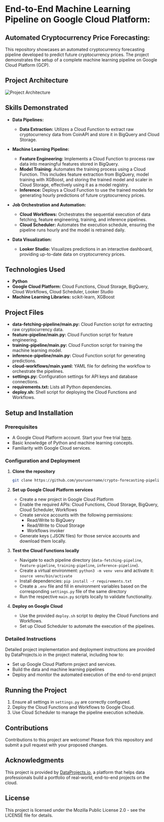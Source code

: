 # End-to-End Machine Learning Pipeline on Google Cloud Platform:

## Automated Cryptocurrency Price Forecasting:
This repository showcases an automated cryptocurrency forecasting pipeline developed to predict future cryptocurrency prices. The project demonstrates the setup of a complete machine learning pipeline on Google Cloud Platform (GCP).

## Project Architecture

![Project Architecture](https://github.com/michailchionidis/gcp-ml-pipeline/assets/104796421/8d9d941e-f0ca-4c32-95c1-088ce9fd5205)

## Skills Demonstrated

- **Data Pipelines:**
  - **Data Extraction:** Utilizes a Cloud Function to extract raw cryptocurrency data from CoinAPI and store it in BigQuery and Cloud Storage.

- **Machine Learning Pipeline:**
  - **Feature Engineering:** Implements a Cloud Function to process raw data into meaningful features stored in BigQuery.
  - **Model Training:** Automates the training process using a Cloud Function. This includes feature extraction from BigQuery, model training with XGBoost, and storing the trained model and scaler in Cloud Storage, effectively using it as a model registry.
  - **Inference:** Deploys a Cloud Function to use the trained models for generating hourly predictions of future cryptocurrency prices.

- **Job Orchestration and Automation:**
  - **Cloud Workflows:** Orchestrates the sequential execution of data fetching, feature engineering, training, and inference pipelines.
  - **Cloud Scheduler:** Automates the execution schedule, ensuring the pipeline runs hourly and the model is retrained daily.

- **Data Visualization:**
  - **Looker Studio:** Visualizes predictions in an interactive dashboard, providing up-to-date data on cryptocurrency prices.

## Technologies Used

- **Python**
- **Google Cloud Platform:** Cloud Functions, Cloud Storage, BigQuery, Cloud Workflows, Cloud Scheduler, Looker Studio
- **Machine Learning Libraries:** scikit-learn, XGBoost

## Project Files

- **data-fetching-pipeline/main.py:** Cloud Function script for extracting raw cryptocurrency data.
- **feature-pipeline/main.py:** Cloud Function script for feature engineering.
- **training-pipeline/main.py:** Cloud Function script for training the machine learning model.
- **inference-pipeline/main.py:** Cloud Function script for generating predictions.
- **cloud-workflows/main.yaml:** YAML file for defining the workflow to orchestrate the pipelines.
- **settings.py:** Configuration settings for API keys and database connections.
- **requirements.txt:** Lists all Python dependencies.
- **deploy.sh:** Shell script for deploying the Cloud Functions and Workflows.

## Setup and Installation

### Prerequisites

- A Google Cloud Platform account. Start your free trial [here](https://cloud.google.com/free).
- Basic knowledge of Python and machine learning concepts.
- Familiarity with Google Cloud services.

### Configuration and Deployment

1. **Clone the repository**

    ```bash
    git clone https://github.com/yourusername/crypto-forecasting-pipeline.git
    ```

2. **Set up Google Cloud Platform services**

    - Create a new project in Google Cloud Platform
    - Enable the required APIs: Cloud Functions, Cloud Storage, BigQuery, Cloud Scheduler, Workflows
    - Create service accounts with the following permissions:
        - Read/Write to BigQuery
        - Read/Write to Cloud Storage
        - Workflows invoker
    - Generate keys (.JSON files) for those service accounts and download them locally.

3. **Test the Cloud Functions locally**

    - Navigate to each pipeline directory (`data-fetching-pipeline`, `feature-pipeline`, `training-pipeline`, `inference-pipeline`).
    - Create a virtual environment: `python3 -m venv venv` and activate it: `source venv/bin/activate`
    - Install dependencies: `pip install -r requirements.txt`
    - Create a `.env` file and fill in environment variables based on the corresponding `settings.py` file of the same directory
    - Run the respective `main.py` scripts locally to validate functionality.

4. **Deploy on Google Cloud**

    - Use the provided `deploy.sh` script to deploy the Cloud Functions and Workflows.
    - Set up Cloud Scheduler to automate the execution of the pipelines.

### Detailed Instructions

Detailed project implementation and deployment instructions are provided by DataProjects.io in the project material, including how to:

- Set up Google Cloud Platform project and services.
- Build the data and machine learning pipelines
- Deploy and monitor the automated execution of the end-to-end project

## Running the Project

1. Ensure all settings in `settings.py` are correctly configured.
2. Deploy the Cloud Functions and Workflows to Google Cloud.
3. Use Cloud Scheduler to manage the pipeline execution schedule.

## Contributions

Contributions to this project are welcome! Please fork this repository and submit a pull request with your proposed changes.

## Acknowledgments

This project is provided by [DataProjects.io](https://dataprojects.io), a platform that helps data professionals build a portfolio of real-world, end-to-end projects on the cloud.

## License

This project is licensed under the Mozilla Public License 2.0 - see the LICENSE file for details.
